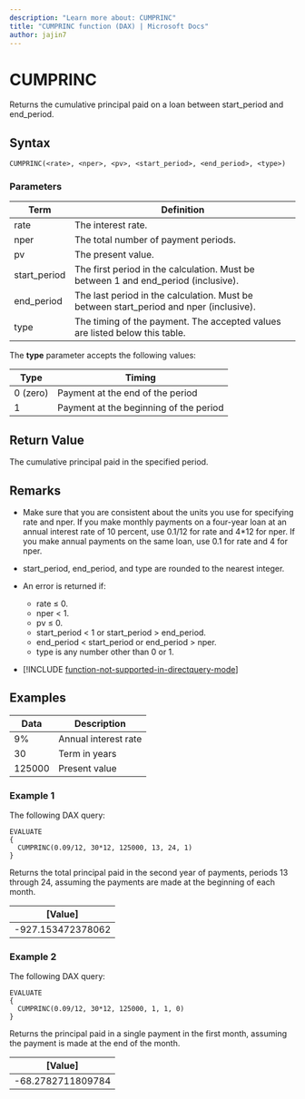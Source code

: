 ```yaml
---
description: "Learn more about: CUMPRINC"
title: "CUMPRINC function (DAX) | Microsoft Docs"
author: jajin7
---
```


# CUMPRINC

Returns the cumulative principal paid on a loan between start_period and end_period.

## Syntax

```dax
CUMPRINC(<rate>, <nper>, <pv>, <start_period>, <end_period>, <type>)
```

### Parameters

|Term|Definition|  
|--------|--------------|  
|rate|The interest rate.|
|nper|The total number of payment periods.|
|pv|The present value.|
|start_period|The first period in the calculation. Must be between 1 and end_period (inclusive).|
|end_period|The last period in the calculation. Must be between start_period and nper (inclusive).|
|type|The timing of the payment. The accepted values are listed below this table.|

The **type** parameter accepts the following values:

| **Type** | **Timing**                             |
| -------- | -------------------------------------- |
| 0 (zero) | Payment at the end of the period       |
| 1        | Payment at the beginning of the period |

## Return Value

The cumulative principal paid in the specified period.

## Remarks

- Make sure that you are consistent about the units you use for specifying rate and nper. If you make monthly payments on a four-year loan at an annual interest rate of 10 percent, use 0.1/12 for rate and 4*12 for nper. If you make annual payments on the same loan, use 0.1 for rate and 4 for nper.

- start_period, end_period, and type are rounded to the nearest integer.

- An error is returned if:
  - rate ≤ 0.
  - nper < 1.
  - pv ≤ 0.
  - start_period < 1 or start_period > end_period.
  - end_period < start_period or end_period > nper.
  - type is any number other than 0 or 1.

- [!INCLUDE [function-not-supported-in-directquery-mode](includes/function-not-supported-in-directquery-mode.md)]

## Examples

| **Data** | **Description**      |
| -------- | -------------------- |
| 9%       | Annual interest rate |
| 30       | Term in years        |
| 125000   | Present value        |

### Example 1

The following DAX query:

```dax
EVALUATE
{
  CUMPRINC(0.09/12, 30*12, 125000, 13, 24, 1)
}
```

Returns the total principal paid in the second year of payments, periods 13 through 24, assuming the payments are made at the beginning of each month.

| **[Value]**      |
| ------------------ |
| -927.153472378062 |

### Example 2

The following DAX query:

```dax
EVALUATE
{
  CUMPRINC(0.09/12, 30*12, 125000, 1, 1, 0)
}
```

Returns the principal paid in a single payment in the first month, assuming the payment is made at the end of the month.

| **[Value]**      |
| ------------------ |
| -68.2782711809784 |
